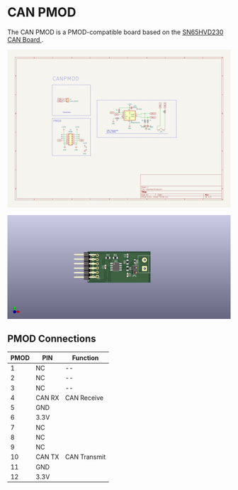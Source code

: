 # CAN PMOD

The CAN PMOD is a PMOD-compatible board based on the [SN65HVD230 CAN Board
](https://www.waveshare.com/sn65hvd230-can-board.htm/).

![](./img/canpmod.png)

![](./img/canpmod-3d.png)

## PMOD Connections

|PMOD|PIN|Function|
|-|-|-|
|1|NC|--|
|2|NC|--|
|3|NC|--|
|4|CAN RX|CAN Receive|
|5|GND||
|6|3.3V||
|7|NC||
|8|NC||
|9|NC||
|10|CAN TX| CAN Transmit|
|11|GND||
|12|3.3V||

